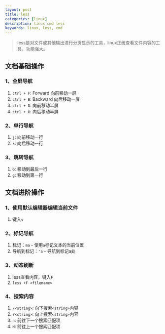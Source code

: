 ```yaml
---
layout: post
title: less
categories: [linux]
description: linux cmd less
keywords: linux, less, cmd
---
```


> less是对文件或其他输出进行分页显示的工具，linux正统查看文件内容的工具，功能强大。

## 文档基础操作

### 1、全屏导航

1. `ctrl + F`: Forward 向前移动一屏
2. `ctrl + B`: Backward 向后移动一屏
3. `ctrl + D`: 向前移动半屏
4. `ctrl + U`: 向后移动半屏

### 2、单行导航

1. `j`: 向前移动一行
2. `k`: 向后移动一行

### 3、跳转导航

1. `G`: 移动到最后一行
2. `g`: 移动到第一行

## 文档进阶操作

### 1、使用默认编辑器编辑当前文件

1. 键入`v`

### 2、标记导航

1. 标记：`ma` - 使用`a`标记文本的当前位置
2. 导航到标记：`'a` - 导航到标记a处

### 3、动态刷新

1. less查看内容，键入`F`
2. `less +F <filename>`

### 4、搜索内容

1. `/<string>`: 向下搜索`<string>`内容
2. `?<string>`: 向上搜索`<string>`内容
3. `n`: 前往下一个搜索匹配项
4. `N`: 前往上一个搜索匹配项